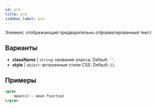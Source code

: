 ```yaml
---
id: pre
title: pre
sidebar_label: pre
---
```


Элемент, отображающий предварительно отформатированный текст.

## Варианты

* __className__ | `string`: название класса. Default: `''`.
* __style__ | `object`: встроенные стили CSS. Default: `{}`.


## Примеры

```jsx live
<pre>
    mean(x) - mean function
</pre>
```

